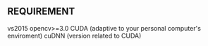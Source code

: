 ## REQUIREMENT 

vs2015
opencv>=3.0
CUDA (adaptive to your personal computer's enviroment)
cuDNN (version related to CUDA)